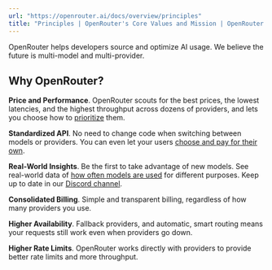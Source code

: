 ```yaml
---
url: "https://openrouter.ai/docs/overview/principles"
title: "Principles | OpenRouter's Core Values and Mission | OpenRouter | Documentation"
---
```


OpenRouter helps developers source and optimize AI usage. We believe the future is multi-model and multi-provider.

## Why OpenRouter?

**Price and Performance**. OpenRouter scouts for the best prices, the lowest latencies, and the highest throughput across dozens of providers, and lets you choose how to [prioritize](https://openrouter.ai/docs/features/provider-routing) them.

**Standardized API**. No need to change code when switching between models or providers. You can even let your users [choose and pay for their own](https://openrouter.ai/docs/use-cases/oauth-pkce).

**Real-World Insights**. Be the first to take advantage of new models. See real-world data of [how often models are used](https://openrouter.ai/rankings) for different purposes. Keep up to date in our [Discord channel](https://discord.com/channels/1091220969173028894/1094454198688546826).

**Consolidated Billing**. Simple and transparent billing, regardless of how many providers you use.

**Higher Availability**. Fallback providers, and automatic, smart routing means your requests still work even when providers go down.

**Higher Rate Limits**. OpenRouter works directly with providers to provide better rate limits and more throughput.